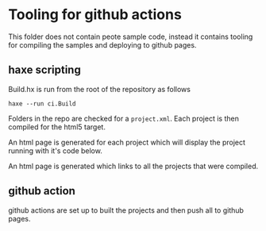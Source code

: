# Tooling for github actions

This folder does not contain peote sample code, instead it contains tooling for compiling the samples and deploying to github pages.

## haxe scripting

Build.hx is run from the root of the repository as follows

```
haxe --run ci.Build
```

Folders in the repo are checked for a `project.xml`. Each project is then compiled for the html5 target.

An html page is generated for each project which will display the project running with it's code below.

An html page is generated which links to all the projects that were compiled.

## github action

github actions are set up to built the projects and then push all to github pages.